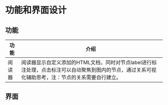 # 功能和界面设计

## 功能

| 功能   | 介绍                                                                                                                                                |
| ------ | --------------------------------------------------------------------------------------------------------------------------------------------------- |
| 阅读器 | 阅读器显示自定义添加的HTML文档，同时对节点label进行标注处理，点击标注可以自动聚焦到图内的节点，通过关系可视化辅助思考，注：节点的关系需要自行建立。 |


## 界面